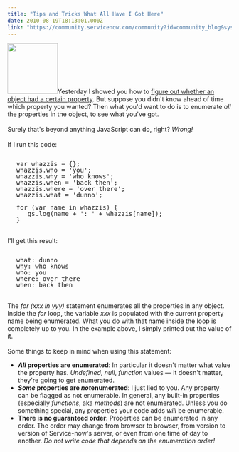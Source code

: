 ```yaml
---
title: "Tips and Tricks What All Have I Got Here"
date: 2010-08-19T18:13:01.000Z
link: "https://community.servicenow.com/community?id=community_blog&sys_id=c1bd2aa9dbd0dbc01dcaf3231f9619fe"
---
```

<p><img  alt="" class="jive-image" src="183ff739db54db048c8ef4621f9619a5.iix" style="width: auto; height: 113px;" />Yesterday I showed you how to <a title="lightlyLoony/blog/2010/8/18/2031" href="/community?id=community_blog&sys_id=decc6265dbd0dbc01dcaf3231f9619eb">figure out whether an object had a certain property</a>. But suppose you didn't know ahead of time which property you wanted? Then what you'd want to do is to enumerate <i>all</i> the properties in the object, to see what you've got.<br /><br />Surely that's beyond anything JavaScript can do, right? <i>Wrong!</i><br /><!--break--><br />If I run this code:<br /><pre style="margin-left:20px;line-height:1;"><br />var whazzis = {};<br />whazzis.who = 'you';<br />whazzis.why = 'who knows';<br />whazzis.when = 'back then';<br />whazzis.where = 'over there';<br />whazzis.what = 'dunno';<br /><br />for (var name in whazzis) {<br />   gs.log(name + ': ' + whazzis[name]);<br />}</pre><br />I'll get this result:<br /><pre style="margin-left:20px;line-height:1;"><br />what: dunno<br />why: who knows<br />who: you<br />where: over there<br />when: back then<br /></pre><br />The <i>for (xxx in yyy)</i> statement enumerates all the properties in any object. Inside the <i>for</i> loop, the variable <i>xxx</i> is populated with the current property name being enumerated. What you do with that name inside the loop is completely up to you. In the example above, I simply printed out the value of it.<br /><br />Some things to keep in mind when using this statement:<br /><ul><li><b><i>All</i> properties are enumerated</b>: In particular it doesn't matter what value the property has. <i>Undefined</i>, <i>null</i>, <i>function</i> values — it doesn't matter, they're going to get enumerated.</li><li><b><i>Some</i> properties are <i>not</i>enumerated</b>: I just lied to you. Any property can be flagged as not enumerable. In general, any built-in properties (especially <i>functions</i>, aka <i>methods</i>) are not enumerated. Unless you do something special, any properties your code adds <i>will</i> be enumerable.</li><li><b>There is no guaranteed order</b>: Properties can be enumerated in any order. The order may change from browser to browser, from version to version of Service-now's server, or even from one time of day to another. <i>Do not write code that depends on the enumeration order!</i></li></ul></p>